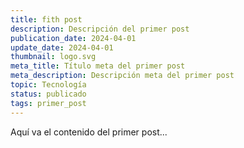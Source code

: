 ```yaml
---
title: fith post
description: Descripción del primer post
publication_date: 2024-04-01
update_date: 2024-04-01
thumbnail: logo.svg
meta_title: Título meta del primer post
meta_description: Descripción meta del primer post
topic: Tecnología
status: publicado
tags: primer_post
---
```


Aquí va el contenido del primer post...
